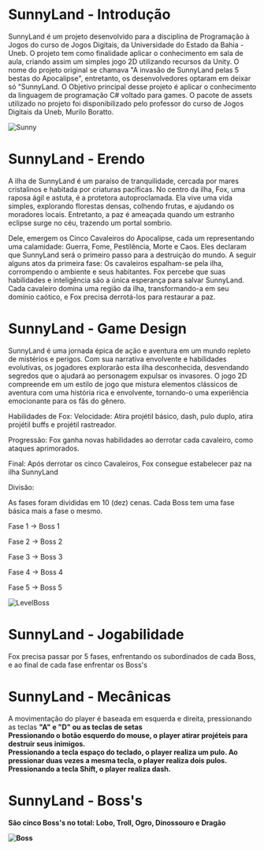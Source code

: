 # SunnyLand - Introdução

  SunnyLand é um projeto desenvolvido para a disciplina de Programação à Jogos do curso de Jogos Digitais, da Universidade do Estado da Bahia - Uneb. O projeto tem como finalidade aplicar o conhecimento em sala de aula, criando assim um simples jogo 2D utilizando recursos da Unity. O nome do projeto original se chamava "A invasão de SunnyLand pelas 5 bestas do Apocalipse", entretanto, os desenvolvedores optaram em deixar só "SunnyLand. O Objetivo principal desse projeto é aplicar o conhecimento da linguagem de programação C# voltado para games. O pacote de assets utilizado no projeto foi disponibilizado pelo professor do curso de Jogos Digitais da Uneb, Murilo Boratto. <br>
  
  ![Sunny](https://github.com/user-attachments/assets/4b765910-7541-4fa7-9919-635406e49884) 

# SunnyLand - Erendo 

A ilha de SunnyLand é um paraíso de tranquilidade, cercada por mares cristalinos e habitada por criaturas pacíficas. No centro da ilha, Fox, uma raposa ágil e astuta, é a protetora autoproclamada. Ela vive uma vida simples, explorando florestas densas, colhendo frutas, e ajudando os moradores locais. Entretanto, a paz é ameaçada quando um estranho eclipse surge no céu, trazendo um portal sombrio. <br> 

Dele, emergem os Cinco Cavaleiros do Apocalipse, cada um representando uma calamidade: Guerra, Fome, Pestilência, Morte e Caos. Eles declaram que SunnyLand será o primeiro passo para a destruição do mundo. A seguir alguns atos da primeira fase: Os cavaleiros espalham-se pela ilha, corrompendo o ambiente e seus habitantes. Fox percebe que suas habilidades e inteligência são a única esperança para salvar SunnyLand. Cada cavaleiro domina uma região da ilha, transformando-a em seu domínio caótico, e Fox precisa derrotá-los para restaurar a paz.

# SunnyLand - Game Design

SunnyLand é uma jornada épica de ação e aventura em um mundo repleto de mistérios e perigos. Com sua narrativa envolvente e habilidades evolutivas, os jogadores explorarão esta ilha desconhecida, desvendando segredos que o ajudará ao personagem expulsar os invasores. O jogo 2D compreende em um estilo de jogo que mistura elementos clássicos de aventura com uma história rica e envolvente, tornando-o
uma experiência emocionante para os fãs do gênero. <br> 

Habilidades de Fox: Velocidade: Atira projétil básico, dash, pulo duplo, atira projétil buffs e projétil rastreador. <br> 

Progressão: Fox ganha novas habilidades ao derrotar cada cavaleiro, como ataques aprimorados. <br>

Final: Após derrotar os cinco Cavaleiros, Fox consegue estabelecer paz na ilha SunnyLand <br>

Divisão:<br>

As fases foram divididas em 10 (dez) cenas. Cada Boss tem uma fase básica mais a fase o mesmo. <br>

Fase 1 -> Boss 1 <br>

Fase 2 -> Boss 2 <br>

Fase 3 -> Boss 3 <br>

Fase 4 -> Boss 4 <br>

Fase 5 -> Boss 5 <br>

![LevelBoss](https://github.com/user-attachments/assets/66a02779-a172-4684-9c8e-296970c0404f)


# SunnyLand - Jogabilidade 

Fox precisa passar por 5 fases, enfrentando os subordinados de cada Boss, e ao final de cada fase enfrentar os Boss's 


# SunnyLand - Mecânicas 

A movimentação do player é baseada em esquerda e direita, pressionando as teclas <b>"A" e "D"<b/> ou as teclas de setas<br>
Pressionando o botão <b>esquerdo do mouse</b>, o player atirar projéteis para destruir seus inimigos. <br>
Pressionando a tecla <b>espaço</b> do teclado, o player realiza um pulo. Ao pressionar duas vezes a mesma tecla, o player realiza dois pulos. 
Pressionando a tecla <b>Shift</b>, o player realiza dash.

# SunnyLand - Boss's

São cinco Boss's no total: Lobo, Troll, Ogro, Dinossouro e Dragão <br>

![Boss](https://github.com/user-attachments/assets/48ea2245-ad31-46b3-a973-7265cc7edabb)


  

